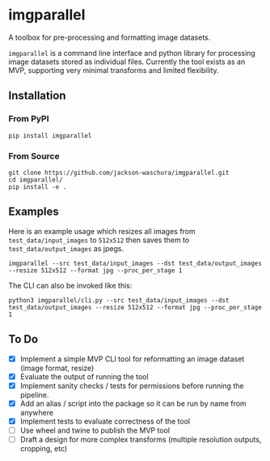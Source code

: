# imgparallel

A toolbox for pre-processing and formatting image datasets.

`imgparallel` is a command line interface and python library for processing image datasets stored as individual files. Currently the tool exists as an MVP, supporting very minimal transforms and limited flexibility.

## Installation

### From PyPI

```
pip install imgparallel
```

### From Source

```
git clone https://github.com/jackson-waschura/imgparallel.git
cd imgparallel/
pip install -e .
```

## Examples

Here is an example usage which resizes all images from `test_data/input_images` to `512x512` then saves them to `test_data/output_images` as jpegs.

```
imgparallel --src test_data/input_images --dst test_data/output_images --resize 512x512 --format jpg --proc_per_stage 1
```

The CLI can also be invoked like this:

```
python3 imgparallel/cli.py --src test_data/input_images --dst test_data/output_images --resize 512x512 --format jpg --proc_per_stage 1
```

## To Do

 - [X] Implement a simple MVP CLI tool for reformatting an image dataset (image format, resize)
 - [X] Evaluate the output of running the tool
 - [X] Implement sanity checks / tests for permissions before running the pipeline.
 - [X] Add an alias / script into the package so it can be run by name from anywhere
 - [X] Implement tests to evaluate correctness of the tool
 - [ ] Use wheel and twine to publish the MVP tool
 - [ ] Draft a design for more complex transforms (multiple resolution outputs, cropping, etc)
